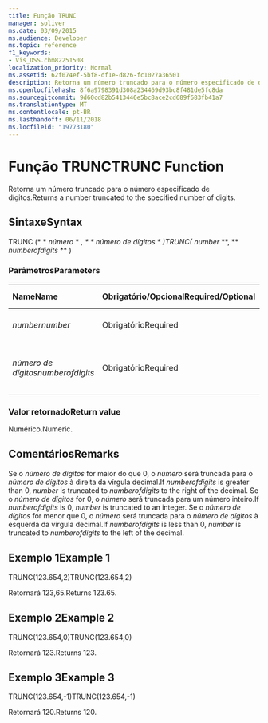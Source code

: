 ```yaml
---
title: Função TRUNC
manager: soliver
ms.date: 03/09/2015
ms.audience: Developer
ms.topic: reference
f1_keywords:
- Vis_DSS.chm82251508
localization_priority: Normal
ms.assetid: 62f074ef-5bf8-df1e-d826-fc1027a36501
description: Retorna um número truncado para o número especificado de dígitos.
ms.openlocfilehash: 8f6a9798391d308a234469d93bc8f481de5fc8da
ms.sourcegitcommit: 9d60cd82b5413446e5bc8ace2cd689f683fb41a7
ms.translationtype: MT
ms.contentlocale: pt-BR
ms.lasthandoff: 06/11/2018
ms.locfileid: "19773180"
---
```

# <a name="trunc-function"></a><span data-ttu-id="c4896-103">Função TRUNC</span><span class="sxs-lookup"><span data-stu-id="c4896-103">TRUNC Function</span></span>

<span data-ttu-id="c4896-104">Retorna um número truncado para o número especificado de dígitos.</span><span class="sxs-lookup"><span data-stu-id="c4896-104">Returns a number truncated to the specified number of digits.</span></span>
  
## <a name="syntax"></a><span data-ttu-id="c4896-105">Sintaxe</span><span class="sxs-lookup"><span data-stu-id="c4896-105">Syntax</span></span>

<span data-ttu-id="c4896-106">TRUNC (* * *número* * *, * * *número de dígitos* * *)</span><span class="sxs-lookup"><span data-stu-id="c4896-106">TRUNC(** *number* **, ** *numberofdigits* ** )</span></span> 
  
### <a name="parameters"></a><span data-ttu-id="c4896-107">Parâmetros</span><span class="sxs-lookup"><span data-stu-id="c4896-107">Parameters</span></span>

|<span data-ttu-id="c4896-108">**Name**</span><span class="sxs-lookup"><span data-stu-id="c4896-108">**Name**</span></span>|<span data-ttu-id="c4896-109">**Obrigatório/Opcional**</span><span class="sxs-lookup"><span data-stu-id="c4896-109">**Required/Optional**</span></span>|<span data-ttu-id="c4896-110">**Tipo de dados**</span><span class="sxs-lookup"><span data-stu-id="c4896-110">**Data Type**</span></span>|<span data-ttu-id="c4896-111">**Descrição**</span><span class="sxs-lookup"><span data-stu-id="c4896-111">**Description**</span></span>|
|:-----|:-----|:-----|:-----|
| <span data-ttu-id="c4896-112">_number_</span><span class="sxs-lookup"><span data-stu-id="c4896-112">_number_</span></span> <br/> |<span data-ttu-id="c4896-113">Obrigatório</span><span class="sxs-lookup"><span data-stu-id="c4896-113">Required</span></span>  <br/> |<span data-ttu-id="c4896-114">**Numérico**</span><span class="sxs-lookup"><span data-stu-id="c4896-114">**Numeric**</span></span> <br/> |<span data-ttu-id="c4896-115">O número a ser truncado.</span><span class="sxs-lookup"><span data-stu-id="c4896-115">The number to truncate.</span></span>  <br/> |
| <span data-ttu-id="c4896-116">_número de dígitos_</span><span class="sxs-lookup"><span data-stu-id="c4896-116">_numberofdigits_</span></span> <br/> |<span data-ttu-id="c4896-117">Obrigatório</span><span class="sxs-lookup"><span data-stu-id="c4896-117">Required</span></span>  <br/> |<span data-ttu-id="c4896-118">**Numérico**</span><span class="sxs-lookup"><span data-stu-id="c4896-118">**Numeric**</span></span> <br/> |<span data-ttu-id="c4896-119">O número de dígitos para o qual truncar _number_.</span><span class="sxs-lookup"><span data-stu-id="c4896-119">The number of digits to which to truncate  _number_.</span></span>  <br/> |
   
### <a name="return-value"></a><span data-ttu-id="c4896-120">Valor retornado</span><span class="sxs-lookup"><span data-stu-id="c4896-120">Return value</span></span>

<span data-ttu-id="c4896-121">Numérico.</span><span class="sxs-lookup"><span data-stu-id="c4896-121">Numeric.</span></span>
  
## <a name="remarks"></a><span data-ttu-id="c4896-122">Comentários</span><span class="sxs-lookup"><span data-stu-id="c4896-122">Remarks</span></span>

<span data-ttu-id="c4896-123">Se o _número de dígitos_ for maior do que 0, o _número_ será truncada para o _número de dígitos_ à direita da vírgula decimal.</span><span class="sxs-lookup"><span data-stu-id="c4896-123">If  _numberofdigits_ is greater than 0,  _number_ is truncated to  _numberofdigits_ to the right of the decimal.</span></span> <span data-ttu-id="c4896-124">Se o _número de dígitos_ for 0, o _número_ será truncada para um número inteiro.</span><span class="sxs-lookup"><span data-stu-id="c4896-124">If  _numberofdigits_ is 0,  _number_ is truncated to an integer.</span></span> <span data-ttu-id="c4896-125">Se o _número de dígitos_ for menor que 0, o _número_ será truncada para o _número de dígitos_ à esquerda da vírgula decimal.</span><span class="sxs-lookup"><span data-stu-id="c4896-125">If  _numberofdigits_ is less than 0,  _number_ is truncated to  _numberofdigits_ to the left of the decimal.</span></span> 
  
## <a name="example-1"></a><span data-ttu-id="c4896-126">Exemplo 1</span><span class="sxs-lookup"><span data-stu-id="c4896-126">Example 1</span></span>

<span data-ttu-id="c4896-127">TRUNC(123.654,2)</span><span class="sxs-lookup"><span data-stu-id="c4896-127">TRUNC(123.654,2)</span></span>
  
<span data-ttu-id="c4896-128">Retornará 123,65.</span><span class="sxs-lookup"><span data-stu-id="c4896-128">Returns 123.65.</span></span>
  
## <a name="example-2"></a><span data-ttu-id="c4896-129">Exemplo 2</span><span class="sxs-lookup"><span data-stu-id="c4896-129">Example 2</span></span>

<span data-ttu-id="c4896-130">TRUNC(123.654,0)</span><span class="sxs-lookup"><span data-stu-id="c4896-130">TRUNC(123.654,0)</span></span>
  
<span data-ttu-id="c4896-131">Retornará 123.</span><span class="sxs-lookup"><span data-stu-id="c4896-131">Returns 123.</span></span>
  
## <a name="example-3"></a><span data-ttu-id="c4896-132">Exemplo 3</span><span class="sxs-lookup"><span data-stu-id="c4896-132">Example 3</span></span>

<span data-ttu-id="c4896-133">TRUNC(123.654,-1)</span><span class="sxs-lookup"><span data-stu-id="c4896-133">TRUNC(123.654,-1)</span></span>
  
<span data-ttu-id="c4896-134">Retornará 120.</span><span class="sxs-lookup"><span data-stu-id="c4896-134">Returns 120.</span></span>
  

